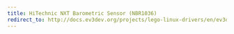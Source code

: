 ```yaml
---
title: HiTechnic NXT Barometric Sensor (NBR1036)
redirect_to: http://docs.ev3dev.org/projects/lego-linux-drivers/en/ev3dev-jessie/sensor_data.html#ht-nxt-barometric
---
```

